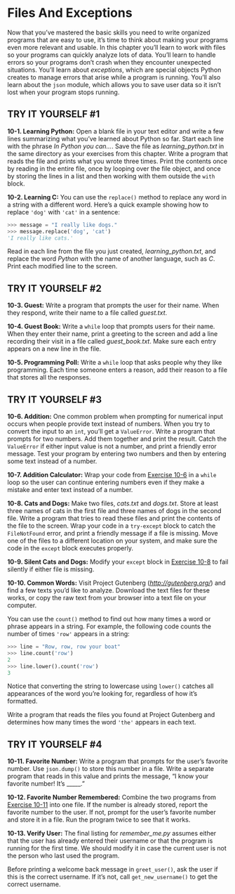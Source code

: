 # Files And Exceptions

Now that you’ve mastered the basic skills you need to write organized
programs that are easy to use, it’s time to think about making your
programs even more relevant and usable. In this chapter you’ll learn to
work with files so your programs can quickly analyze lots of data.
You’ll learn to handle errors so your programs don’t crash when they
encounter unexpected situations. You’ll learn about *exceptions*, which
are special objects Python creates to manage errors that arise while a
program is running. You’ll also learn about the `json` module, which allows you to save user data
so it isn’t lost when your program stops running.




<span id="page_197"></span>
## TRY IT YOURSELF #1

<span id="ch10exe1"></span>**10-1. Learning Python:** Open a blank file
in your text editor and write a few lines summarizing what you&rsquo;ve
learned about Python so far. Start each line with the phrase *In Python
you can...*. Save the file as *learning_python.txt* in the same
directory as your exercises from this chapter. Write a program that
reads the file and prints what you wrote three times. Print the contents
once by reading in the entire file, once by looping over the file
object, and once by storing the lines in a list and then working with
them outside the `with` block.

<span id="ch10exe2"></span>**10-2. Learning C:** You can use the
`replace()` method to replace any word in a string with a different
word. Here&rsquo;s a quick example showing how to replace `'dog'` with `'cat'`
in a sentence:

``` python
>>> message = "I really like dogs."
>>> message.replace('dog', 'cat')
'I really like cats.'
```

Read in each line from the file you just created, *learning_python.txt*,
and replace the word *Python* with the name of another language, such as
*C*. Print each modified line to the screen.

## TRY IT YOURSELF #2

<span id="ch10exe3"></span>**10-3. Guest:** Write a program that prompts
the user for their name. When they respond, write their name to a file
called *guest.txt*.

<span id="ch10exe4"></span>**10-4. Guest Book:** Write a `while` loop
that prompts users for their name. When they enter their name, print a
greeting to the screen and add a line recording their visit in a file
called *guest_book.txt*. Make sure each entry appears on a new line in
the file.

<span id="ch10exe5"></span>**10-5. Programming Poll:** Write a `while`
loop that asks people why they like programming. Each time someone
enters a reason, add their reason to a file that stores all the
responses.

## TRY IT YOURSELF #3

<span id="ch10exe6"></span>**10-6. Addition:** One common problem when
prompting for numerical input occurs when people provide text instead of
numbers. When you try to convert the input to an `int`, you&rsquo;ll get a
`ValueError`. Write a program that prompts for two numbers. Add them
together and print the result. Catch the `ValueError` if either input
value is not a number, and print a friendly error message. Test your
program by entering two numbers and then by entering some text instead
of a number.

<span id="page_208"></span><span id="ch10exe7"></span>**10-7. Addition
Calculator:** Wrap your code from [Exercise 10-6](../chapter_10/tiy-ch10.md) in
a `while` loop so the user can continue entering numbers even if they
make a mistake and enter text instead of a number.

<span id="ch10exe8"></span>**10-8. Cats and Dogs:** Make two files,
*cats.txt* and *dogs.txt*. Store at least three names of cats in the
first file and three names of dogs in the second file. Write a program
that tries to read these files and print the contents of the file to the
screen. Wrap your code in a `try-except` block to catch the
`FileNotFound` error, and print a friendly message if a file is missing.
Move one of the files to a different location on your system, and make
sure the code in the `except` block executes properly.

<span id="ch10exe9"></span>**10-9. Silent Cats and Dogs:** Modify your
`except` block in [Exercise 10-8](../chapter_10/tiy-ch10.md) to fail silently
if either file is missing.

<span id="ch10exe10"></span>**10-10. Common Words:** Visit Project
Gutenberg (*<http://gutenberg.org/>*) and find a few texts you&rsquo;d like to
analyze. Download the text files for these works, or copy the raw text
from your browser into a text file on your computer.

You can use the `count()` method to find out how many times a word or
phrase appears in a string. For example, the following code counts the
number of times `'row'` appears in a string:

``` python
>>> line = "Row, row, row your boat"
>>> line.count('row')
2
>>> line.lower().count('row')
3
```

Notice that converting the string to lowercase using `lower()` catches
all appearances of the word you&rsquo;re looking for, regardless of how it&rsquo;s
formatted.

Write a program that reads the files you found at Project Gutenberg and
determines how many times the word `'the'` appears in each text.

## TRY IT YOURSELF #4

<span id="ch10exe11"></span>**10-11. Favorite Number:** Write a program
that prompts for the user&rsquo;s favorite number. Use `json.dump()` to store
this number in a file. Write a separate program that reads in this value
and prints the message, &ldquo;I know your favorite number! It&rsquo;s \_\_\_\_\_.&rdquo;

<span id="ch10exe12"></span>**10-12. Favorite Number Remembered:**
Combine the two programs from [Exercise 10-11](../chapter_10/tiy-ch10.md) into
one file. If the number is already stored, report the favorite number to
the user. If not, prompt for the user&rsquo;s favorite number and store it in
a file. Run the program twice to see that it works.

<span id="ch10exe13"></span>**10-13. Verify User:** The final listing
for *remember_me.py* assumes either that the user has already entered
their username or that the program is running for the first time. We
should modify it in case the current user is not the person who last
used the program.

Before printing a welcome back message in `greet_user()`, ask the user
if this is the correct username. If it&rsquo;s not, call `get_new_username()`
to get the correct username.

